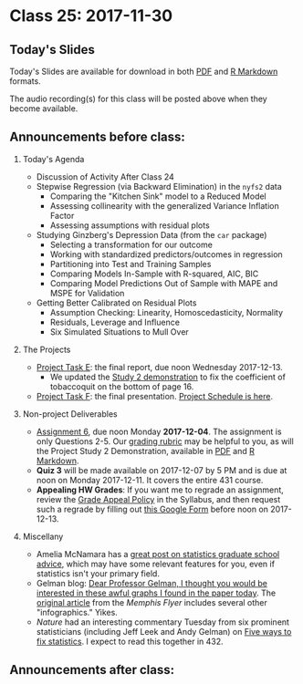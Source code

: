 # Class 25: 2017-11-30

## Today's Slides

Today's Slides are available for download in both [PDF](https://github.com/THOMASELOVE/431slides/blob/master/class_25/431_2017_class-25-slides.pdf) and [R Markdown](https://github.com/THOMASELOVE/431slides/blob/master/class_25/431_2017_class-25-slides.Rmd) formats. 

The audio recording(s) for this class will be posted above when they become available.

## Announcements before class:

1. Today's Agenda
    - Discussion of Activity After Class 24
    - Stepwise Regression (via Backward Elimination) in the `nyfs2` data
        - Comparing the "Kitchen Sink" model to a Reduced Model
        - Assessing collinearity with the generalized Variance Inflation Factor
        - Assessing assumptions with residual plots
    - Studying Ginzberg's Depression Data (from the `car` package)
        - Selecting a transformation for our outcome
        - Working with standardized predictors/outcomes in regression
        - Partitioning into Test and Training Samples
        - Comparing Models In-Sample with R-squared, AIC, BIC
        - Comparing Model Predictions Out of Sample with MAPE and MSPE for Validation
    - Getting Better Calibrated on Residual Plots
        - Assumption Checking: Linearity, Homoscedasticity, Normality
        - Residuals, Leverage and Influence
        - Six Simulated Situations to Mull Over

2. The Projects
    - [Project Task E](https://github.com/THOMASELOVE/431project/tree/master/TaskE): the final report, due noon Wednesday 2017-12-13.
        - We updated the [Study 2 demonstration](https://github.com/THOMASELOVE/431project/tree/master/TaskE) to fix the coefficient of tobaccoquit on the bottom of page 16.
    - [Project Task F](https://github.com/THOMASELOVE/431project/tree/master/TaskF): the final presentation. [Project Schedule is here](https://github.com/THOMASELOVE/431project/blob/master/TaskF/SCHEDULE.md).

3. Non-project Deliverables
    - [Assignment 6](https://github.com/THOMASELOVE/431homework/blob/master/431-2017_assignment-6.md), due noon Monday **2017-12-04**. The assignment is only Questions 2-5. Our [grading rubric](https://github.com/THOMASELOVE/431homework/blob/master/HW6/README.md) may be helpful to you, as will the Project Study 2 Demonstration, available in [PDF](https://github.com/THOMASELOVE/431homework/blob/master/HW6/README.md) and [R Markdown](https://github.com/THOMASELOVE/431project/blob/master/TaskE/431-project-study2-demonstration.Rmd). 
    - **Quiz 3** will be made available on 2017-12-07 by 5 PM and is due at noon on Monday 2017-12-11. It covers the entire 431 course.
    - **Appealing HW Grades**: If you want me to regrade an assignment, review the [Grade Appeal Policy](https://thomaselove.github.io/431syllabus/general-course-policies.html#grade-appeal-policy---wait-until-december) in the Syllabus, and then request such a regrade by filling out [this Google Form](https://goo.gl/forms/v5zBIuGnrLkbiuXU2) before noon on 2017-12-13.

4. Miscellany
    - Amelia McNamara has a [great post on statistics graduate school advice](http://www.science.smith.edu/~amcnamara/blog/teaching/2016/10/19/GradSchool.html), which may have some relevant features for you, even if statistics isn't your primary field.
    - Gelman blog: [Dear Professor Gelman, I thought you would be interested in these awful graphs I found in the paper today](http://andrewgelman.com/2017/11/26/dear-professor-gelman-thought-interested-awful-graphs-found-paper-today/). The [original article](https://www.memphisflyer.com/NewsBlog/archives/2016/08/26/report-alcohol-crashes-down-distracted-driving-accidents-up) from the *Memphis Flyer* includes several other "infographics." Yikes.
    - *Nature* had an interesting commentary Tuesday from six prominent statisticians (including Jeff Leek and Andy Gelman) on [Five ways to fix statistics](https://www.nature.com/articles/d41586-017-07522-z?utm_source=FBK_NatureNews&sf174540015=1). I expect to read this together in 432. 
    

## Announcements after class:
 
